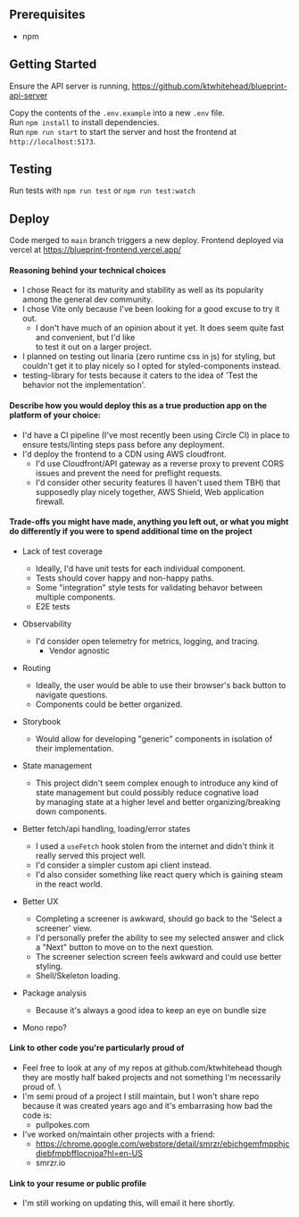 ## Prerequisites

- npm

## Getting Started

Ensure the API server is running, https://github.com/ktwhitehead/blueprint-api-server

Copy the contents of the `.env.example` into a new `.env` file. \
Run `npm install` to install dependencies. \
Run `npm run start` to start the server and host the frontend at `http://localhost:5173`.

## Testing

Run tests with `npm run test` or `npm run test:watch`

## Deploy

Code merged to `main` branch triggers a new deploy.
Frontend deployed via vercel at https://blueprint-frontend.vercel.app/

#### Reasoning behind your technical choices

- I chose React for its maturity and stability as well as its popularity among the general dev community.
- I chose Vite only because I've been looking for a good excuse to try it out.
  - I don't have much of an opinion about it yet. It does seem quite fast and convenient, but I'd like \
    to test it out on a larger project.
- I planned on testing out linaria (zero runtime css in js) for styling, but couldn't get it to play nicely so I opted for styled-components instead.
- testing-library for tests because it caters to the idea of 'Test the behavior not the implementation'.

#### Describe how you would deploy this as a true production app on the platform of your choice:

- I'd have a CI pipeline (I've most recently been using Circle CI) in place to ensure tests/linting steps pass before any deployment.
- I'd deploy the frontend to a CDN using AWS cloudfront.
  - I'd use Cloudfront/API gateway as a reverse proxy to prevent CORS issues and prevent the need for preflight requests.
  - I'd consider other security features (I haven't used them TBH) that supposedly play nicely together, AWS Shield, Web application firewall.

#### Trade-offs you might have made, anything you left out, or what you might do differently if you were to spend additional time on the project

- Lack of test coverage

  - Ideally, I'd have unit tests for each individual component.
  - Tests should cover happy and non-happy paths.
  - Some "integration" style tests for validating behavor between multiple components.
  - E2E tests

- Observability

  - I'd consider open telemetry for metrics, logging, and tracing.
    - Vendor agnostic

- Routing

  - Ideally, the user would be able to use their browser's back button to navigate questions.
  - Components could be better organized.

- Storybook

  - Would allow for developing "generic" components in isolation of their implementation.

- State management

  - This project didn't seem complex enough to introduce any kind of state management but could possibly reduce cognative load \
    by managing state at a higher level and better organizing/breaking down components.

- Better fetch/api handling, loading/error states

  - I used a `useFetch` hook stolen from the internet and didn't think it really served this project well.
  - I'd consider a simpler custom api client instead.
  - I'd also consider something like react query which is gaining steam in the react world.

- Better UX

  - Completing a screener is awkward, should go back to the 'Select a screener' view.
  - I'd personally prefer the ability to see my selected answer and click a "Next" button to move on to the next question.
  - The screener selection screen feels awkward and could use better styling.
  - Shell/Skeleton loading.

- Package analysis

  - Because it's always a good idea to keep an eye on bundle size

- Mono repo?

#### Link to other code you're particularly proud of

- Feel free to look at any of my repos at github.com/ktwhitehead though they are mostly half baked projects and not something I'm necessarily proud of. \
- I'm semi proud of a project I still maintain, but I won't share repo because it was created years ago and it's embarrasing how bad the code is:
  - pullpokes.com
- I've worked on/maintain other projects with a friend:
  - https://chrome.google.com/webstore/detail/smrzr/ebichgemfmpphjcdiebfmpbfflocnjoa?hl=en-US
  - smrzr.io

#### Link to your resume or public profile

- I'm still working on updating this, will email it here shortly.
